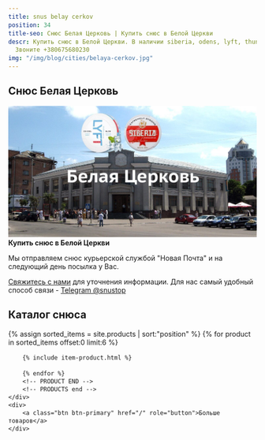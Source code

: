 ```yaml
---
title: snus belay cerkov
position: 34
title-seo: Снюс Белая Церковь | Купить снюс в Белой Церкви
descr: Купить снюс в Белой Церкви. В наличии siberia, odens, lyft, thunder, general и другие.
  Звоните +380675680230
img: "/img/blog/cities/belaya-cerkov.jpg"
---
```


<section class="mb-4">
	<h1>Снюс Белая Церковь</h1>
	<div class="row">
		<div class="col-md-7">
			<img class="img-fluid" src="/img/blog/cities/belaya-cerkov.jpg" alt="Снюс Белая Церковь">
		</div>
		<div class="col-md-5">
			<strong>Купить снюс в Белой Церкви</strong>
			<p>Мы отправляем снюс курьерской службой "Новая Почта" и на следующий день посылка у Вас.</p>
			<p><a href="#contactModal" data-toggle="modal" data-target="#contactModal">Свяжитесь с нами</a> для уточнения информации. Для нас самый удобный способ связи - <a href="//t.me/snustop" target="_blank" title="Telegram"><i class="icon-telegram"></i>Telegram @snustop</a></p>
		</div>
	</div>
</section>

<section class="mb-4">
	<h2>Каталог снюса</h2>
	<div class="row catalog">
		<!-- PRODUCTS start -->
		<!-- PRODUCT START -->
		{% assign sorted_items = site.products | sort:"position" %}
		{% for product in sorted_items offset:0 limit:6 %}
		
		{% include item-product.html %}

		{% endfor %}
		<!-- PRODUCT END -->
		<!-- PRODUCTS end -->
	</div>
	<div>
		<a class="btn btn-primary" href="/" role="button">Больше товаров</a>
	</div>
</section>